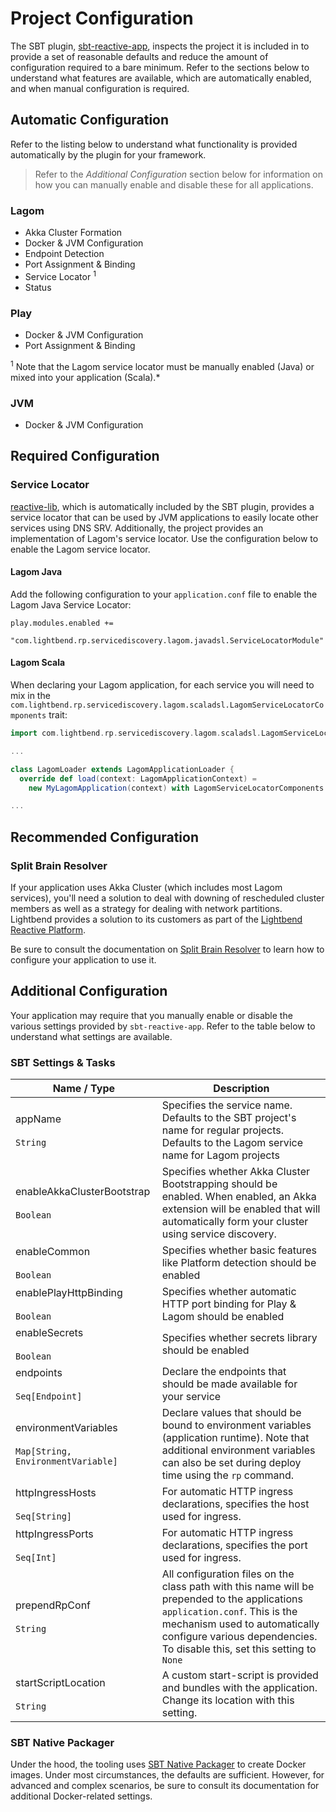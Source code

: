 # Project Configuration

The SBT plugin, [sbt-reactive-app](https://github.com/lightbend/sbt-reactive-app), inspects the project it is included 
in to provide a set of reasonable defaults and reduce the amount of configuration required to a bare minimum. Refer to 
the sections below to understand what features are available, which are automatically enabled, and when manual configuration is required.

## Automatic Configuration

Refer to the listing below to understand what functionality is provided automatically by the plugin for your framework.

> Refer to the *Additional Configuration* section below for information on how you can manually enable and disable these for all applications.

### Lagom

* Akka Cluster Formation
* Docker & JVM Configuration
* Endpoint Detection
* Port Assignment & Binding
* Service Locator <sup>1</sup>
* Status

### Play

* Docker & JVM Configuration
* Port Assignment & Binding

<sup>1</sup> Note that the Lagom service locator must be manually enabled (Java) or mixed into your application (Scala).*
 
### JVM

* Docker & JVM Configuration

## Required Configuration

### Service Locator

[reactive-lib](https://github.com/lightbend/reactive-lib/), which is automatically included by the SBT plugin, provides a service
locator that can be used by JVM applications to easily locate other services using DNS SRV. Additionally, the project 
provides an implementation of Lagom's service locator. Use the configuration below to enable the Lagom service locator.

#### Lagom Java

Add the following configuration to your `application.conf` file to enable the Lagom Java Service Locator:

```hocon
play.modules.enabled += 
  "com.lightbend.rp.servicediscovery.lagom.javadsl.ServiceLocatorModule"
```

#### Lagom Scala

When declaring your Lagom application, for each service you will need to mix in the `com.lightbend.rp.servicediscovery.lagom.scaladsl.LagomServiceLocatorComponents` trait:

```scala
import com.lightbend.rp.servicediscovery.lagom.scaladsl.LagomServiceLocatorComponents

...

class LagomLoader extends LagomApplicationLoader {
  override def load(context: LagomApplicationContext) = 
    new MyLagomApplication(context) with LagomServiceLocatorComponents

...
```

## Recommended Configuration

### Split Brain Resolver

If your application uses Akka Cluster (which includes most Lagom services), you'll need a solution to deal with downing of rescheduled cluster members
as well as a strategy for dealing with network partitions. Lightbend provides a solution to its customers as part of
the [Lightbend Reactive Platform](http://www.lightbend.com/products/lightbend-reactive-platform).  

Be sure to consult the documentation on [Split Brain Resolver](https://developer.lightbend.com/docs/akka-commercial-addons/current/split-brain-resolver.html)
to learn how to configure your application to use it.

## Additional Configuration

Your application may require that you manually enable or disable the various settings provided by `sbt-reactive-app`. Refer to the table below to understand what settings are available.

### SBT Settings & Tasks

| Name / Type                                                              | Description                                           |
|--------------------------------------------------------------------------|-------------------------------------------------------|
| appName                    <br/><br/> `String`                           | Specifies the service name. Defaults to the SBT project's name for regular projects. Defaults to the Lagom service name for Lagom projects |
| enableAkkaClusterBootstrap <br/><br/> `Boolean`                          | Specifies whether Akka Cluster Bootstrapping should be enabled. When enabled, an Akka extension will be enabled that will automatically form your cluster using service discovery.  |
| enableCommon               <br/><br/> `Boolean`                          | Specifies whether basic features like Platform detection should be enabled |
| enablePlayHttpBinding      <br/><br/> `Boolean`                          | Specifies whether automatic HTTP port binding for Play & Lagom should be enabled|
| enableSecrets              <br/><br/> `Boolean`                          | Specifies whether secrets library should be enabled |
| endpoints                  <br/><br/> `Seq[Endpoint]`                    | Declare the endpoints that should be made available for your service |
| environmentVariables       <br/><br/> `Map[String, EnvironmentVariable]` | Declare values that should be bound to environment variables (application runtime). Note that additional environment variables can also be set during deploy time using the `rp` command. |
| httpIngressHosts           <br/><br/> `Seq[String]`                      | For automatic HTTP ingress declarations, specifies the host used for ingress. |
| httpIngressPorts           <br/><br/> `Seq[Int]`                         | For automatic HTTP ingress declarations, specifies the port used for ingress. |
| prependRpConf              <br/><br/> `String`                           | All configuration files on the class path with this name will be prepended to the applications `application.conf`. This is the mechanism used to automatically configure various dependencies. To disable this, set this setting to `None` |
| startScriptLocation        <br/><br/> `String`                           | A custom start-script is provided and bundles with the application. Change its location with this setting. |

### SBT Native Packager

Under the hood, the tooling uses [SBT Native Packager](https://github.com/sbt/sbt-native-packager) to create Docker images. Under most circumstances, the defaults are sufficient. However, for advanced and complex scenarios, be sure to consult its documentation for additional Docker-related settings.